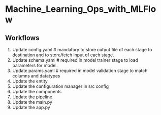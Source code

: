 # Machine_Learning_Ops_with_MLFlow

## Workflows

1. Update config.yaml # mandatory to store output file of each stage to destination and to store/fetch input of each stage.  
2. Update schema.yaml  # required in model trainer stage to load parameters for model.
3. Update params.yaml # required in model validation stage to match columns and datatypes
4. Update the entity 
5. Update the configuration manager in src config
6. Update the components
7. Update the pipeline 
8. Update the main.py
9. Update the app.py

